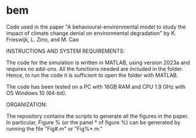 # bem

Code used in the paper "A behavioural-environmental model to study the impact of climate change denial on environmental degradation" by K. Frieswijk, L. Zino, and M. Cao

INSTRUCTIONS AND SYSTEM REQUIREMENTS:

The code for the simulation is written in MATLAB, using version 2023a and requires no add-ons. All the functions needed are included in the folder. Hence, to run the code it is sufficient to open the folder with MATLAB.

The code has been tested on a PC with 16GB RAM and CPU 1.9 GHz with OS Windows 10 (64-bit). 

ORGANIZATION:

The repository contains the scripts to generate all the figures in the paper. In particular, Figure % (or the panel * of figure %) can be generated by running the file "Fig#.m" or "Fig%*.m."
